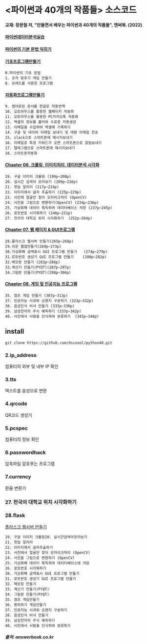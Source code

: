 # <파이썬과 40개의 작품들> 소스코드
#### 교재: 장문철 저, "만들면서 배우는 파이썬과 40개의 작품들", 앤써북. (2022)

#### [파이썬데이터분석실습](https://docs.google.com/presentation/d/1TSORkj_W-_ZizkwT1ieE2d3co3_eYebPK1So6XcAFP4/edit?usp=sharing)

#### [파이썬의 기본 문법 익히기](https://docs.google.com/presentation/d/117t8JXWsIoRm4iqvj94O5B2R7YaGItfWA_n2S3YSF1M/edit?usp=sharing)

#### [기초프로그램만들기](https://docs.google.com/presentation/d/1fv0PkGKrQt7u2UvK0tijDB8wOOSm6ys_S5QN-14CRS8/edit?usp=sharing)
    0.파이썬의 기초 문법
    1. 숫자 맞추기 게임 만들기
    8. 쓰레드를 사용한 프로그램

#### [자동화프로그램만들기](https://docs.google.com/presentation/d/1trqfaAdd6b59V7lx00jxnUaciS1jV782aS_ofgxAudY/edit?usp=sharing)
    9. 영어로된 문서를 한글로 자동번역
    10. 오토마우스를 활용한 웹페이지 자동화
    11. 오토마우스를 활용한 PC카카오톡 자동화
    12. 엑셀의 정보를 불러와 수료증 자동생성
    13. 이메일을 수집하여 엑셀에 기록하기
    14. 구글 및 네이버 이메일 보내기 및 대량 이메일 전송
    15. slack으로 스마트폰에 메시지보내기
    16. 이메일로 특정 키워드가 오면 스마트폰으로 알림보내기
    17. 텔레그램으로 스마트폰에 메시지보내기
    18. 스마트폰자동화
#### [Chapter 06. 크롤링, 이미지처리, 데이터분석 시각화](https://docs.google.com/presentation/d/1fNzMSAvdLI9byzxIDWYAhfQKO165fYrdnG-PFSxk56g/edit?usp=sharing)
    19. 구글 이미지 크롤링 (199p~208p)
    20. 실시간 검색어 모아보기 (209p~216p)
    21. 핫딜 알리미 (217p~224p)
    22. 이미지에서 글자 추출하기 (225p~229p)
    23. 사진에 얼굴만 찾아 모자이크처리 (OpenCV)
    24. 사진을 그림으로 변환하기(OpenCV) (234p~236p)
    25. 가상화폐 데이터 획득하여 데이터베이스 저장 (237p~245p) 
    26. 로또번호 시각화하기 (246p~251p)
    27. 전국의 대학교 위치 시각화하기  (252p~264p)




#### [Chapter 07. 웹 페이지 & GUI프로그램](https://docs.google.com/presentation/d/1fNzMSAvdLI9byzxIDWYAhfQKO165fYrdnG-PFSxk56g/edit?usp=sharing)
    28.플라스크 웹서버 만들기(265p~268p)
    29.쉬운 웹앱만들기(269p~273p)
    30.가상화폐 금액표시 GUI 프로그램 만들기	(274p~279p)
    31.로또번호 생성기 GUI 프로그램 만들기	(280p~282p)
    32.메모장 만들기 (283p~286p)
    33.계산기 만들기(PYQT)(287p~297p)
    34.그림판 만들기(PYQT)(298p~306p)
#### [Chapter 08. 게임 및 인공지능 프로그램](https://docs.google.com/presentation/d/1u5wu1XVbWX4eSEASnHhDY4H7JdzUvButyG_TnHAFOYw/edit?usp=sharing)
    35. 점프 게임 만들기 (307p~313p)
    37. 인공지능 사과와 오렌지 구분하기 (323p~332p)
    38. 음성인식 비서 만들기 (333p~336p)
    39. 삼성전자의 주식 예측하기 (337p~342p)
    40. 사진에서 사람을 인식하여 분류하기	(343p~348p)



## install
    git clone https://github.com/dscoool/python40.git

    

### 2.ip_address
컴퓨터의 외부 및 내부 IP 확인​

### 3.tts
텍스트를 음성으로 변환

### 4.qrcode
QR코드 생성기

### 5.pcspec 
컴퓨터의 정보 확인

### 6.passwordhack
압축파일 암호푸는 프로그램

### 7.currency
환율 변환기

### 27. 전국의 대학교 위치 시각화하기

### 28.flask
[플라스크 웹서버 만들기](https://daco2020.tistory.com/802)
    
    19. 구글 이미지 크롤링20. 실시간검색어모아보기
    21. 핫딜 알리미
    22. 이미지에서 글자추출하기
    23. 사진에서 얼굴만 찾아 모자이크처리 (OpenCV)
    24. 사진을 그림으로 변환하기 (OpenCV)
    25. 가상화폐 데이터 획득하여 데이터베이스에 저장
    26. 로또번호 시각화하기
    30. 가상화폐 금액표시 GUI 프로그램 만들기
    31. 로또번호 생성기 GUI 프로그램 만들기
    32. 메모장 만들기
    33. 계산기 만들기(PYQT)
    34. 그림판 만들기(PYQT)
    35. 점프 게임만들기
    36. 똥피하기 게임만들기
    37. 인공지능 사과와 오렌지 구분하기
    38. 음성인식 비서 만들기
    39. 삼성전자의 주식 예측하기
    40. 사진에서 사람을 인식하여 분류하기

##### 출처: answerbook.co.kr
